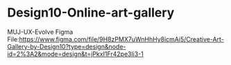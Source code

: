 # Design10-Online-art-gallery
MUJ-UX-Evolve
Figma File:https://www.figma.com/file/9H8zPMX7uWnHhHy8icmAi5/Creative-Art-Gallery-by-Design10?type=design&node-id=2%3A2&mode=design&t=jPkxI1Fr42pe3li3-1
